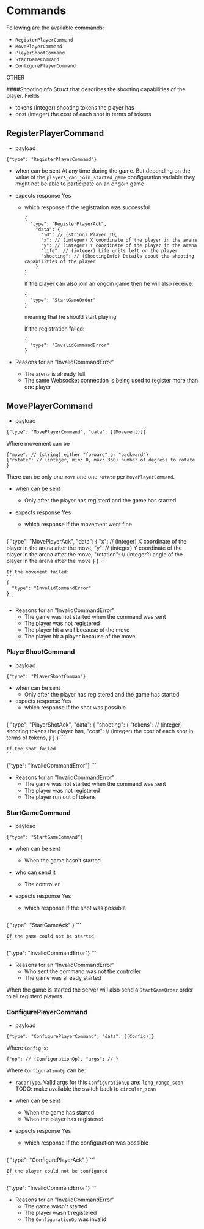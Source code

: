 # Commands

Following are the available commands:

- `RegisterPlayerCommand`
- `MovePlayerCommand`
- `PlayerShootCommand`
- `StartGameCommand`
- `ConfigurePlayerCommand`

OTHER

####ShootingInfo
Struct that describes the shooting capabilities of the player. Fields

- tokens (integer) shooting tokens the player has
- cost (integer) the cost of each shot in terms of tokens


## RegisterPlayerCommand

- payload
```
{"type": "RegisterPlayerCommand"}
```
- when can be sent
At any time during the game. But depending on the value of the `players_can_join_started_game` configuration variable they might
not be able to participate on an ongoin game

- expects response
Yes
  - which response
    If the registration was successful:
    ```
    {
      "type": "RegisterPlayerAck",
        "data": {
          "id": // (string) Player ID,
          "x": // (integer) X coordinate of the player in the arena
          "y": // (integer) Y coordinate of the player in the arena
          "life": // (integer) Life units left on the player
          "shooting": // (ShootingInfo) Details about the shooting capabilities of the player
        }
    }
    ```
    If the player can also join an ongoin game then he will also receive:
    ```
    {
      "type": "StartGameOrder"
    }
    ```
    meaning that he should start playing

    If the registration failed:
    ```
    {
      "type": "InvalidCommandError"
    }
    ```

- Reasons for an "InvalidCommandError"
  - The arena is already full
  - The same Websocket connection is being used to register more than one player


## MovePlayerCommand

- payload
```
{"type": "MovePlayerCommand", "data": [(Movement)]}
```
Where movement can be
```
{"move": // (string) either "forward" or "backward"}
{"rotate": // (integer, min: 0, max: 360) number of degress to rotate }
```
There can be only one `move` and one `rotate` per `MovePlayerCommand`.

- when can be sent
  - Only after the player has registerd and the game has started

- expects response
Yes
  - which response
    If the movement went fine
    ```
{
  "type": "MovePlayerAck",
    "data": {
"x": // (integer) X coordinate of the player in the arena after the move,
"y": // (integer) Y coordinate of the player in the arena after the move,
"rotation": // (integer?) angle of the player in the arena after the move
    }
}
    ```

    If the movement failed:
    ```
    {
      "type": "InvalidCommandError"
    }
    ```


- Reasons for an "InvalidCommandError"
  - The game was not started when the command was sent
  - The player was not registered
  - The player hit a wall because of the move
  - The player hit a player because of the move

### PlayerShootCommand

- payload
```
{"type": "PlayerShootComman"}
```
- when can be sent
  - Only after the player has registered and the game has started
- expects response
Yes
  - which response
    If the shot was possible
    ```
{
  "type": "PlayerShotAck",
    "data": {
      "shooting": {
        "tokens": // (integer) shooting tokens the player has,
        "cost": // (integer) the cost of each shot in terms of tokens,
      }
    }
}
    ```

    If the shot failed
    ```
{"type": "InvalidCommandError"}
    ```
- Reasons for an "InvalidCommandError"
  - The game was not started when the command was sent
  - The player was not registered
  - The player run out of tokens

### StartGameCommand

- payload
```
{"type": "StartGameCommand"}
```
- when can be sent
  - When the game hasn't started
- who can send it
  - The controller

- expects response
Yes
  - which response
    If the shot was possible
    ```
{
  "type": "StartGameAck"
}
    ```

    If the game could not be started
    ```
{"type": "InvalidCommandError"}
    ```
- Reasons for an "InvalidCommandError"
  - Who sent the command was not the controller
  - The game was already started

When the game is started the server will also send a `StartGameOrder` order to all registerd players

### ConfigurePlayerCommand

- payload
```
{"type": "ConfigurePlayerCommand", "data": [(Config)]}
```
Where `Config` is:

```
{"op": // (ConfigurationOp), "args": // }
```

Where `ConfigurationOp` can be:

- `radarType`. Valid args for this `ConfigurationOp` are: `long_range_scan`
TODO: make available the switch back to `circular_scan`

- when can be sent
  - When the game has started
  - When the player has registered

- expects response
Yes
  - which response
    If the configuration was possible
    ```
{
  "type": "ConfigurePlayerAck"
}
    ```

    If the player could not be configured
    ```
{"type": "InvalidCommandError"}
    ```
- Reasons for an "InvalidCommandError"
  - The game wasn't started
  - The player wasn't registered
  - The `ConfigurationOp` was invalid

